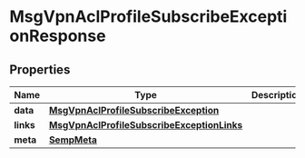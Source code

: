 
# MsgVpnAclProfileSubscribeExceptionResponse

## Properties
Name | Type | Description | Notes
------------ | ------------- | ------------- | -------------
**data** | [**MsgVpnAclProfileSubscribeException**](MsgVpnAclProfileSubscribeException.md) |  |  [optional]
**links** | [**MsgVpnAclProfileSubscribeExceptionLinks**](MsgVpnAclProfileSubscribeExceptionLinks.md) |  |  [optional]
**meta** | [**SempMeta**](SempMeta.md) |  | 



